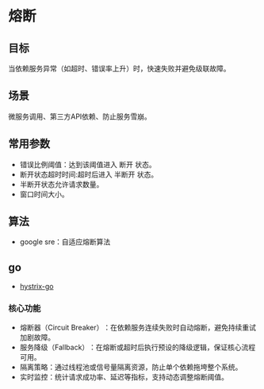 # 熔断

## ​目标​​
当依赖服务异常（如超时、错误率上升）时，快速失败并避免级联故障。
## ​​场景​​
微服务调用、第三方API依赖、防止服务雪崩。

## 常用参数
- 错误比例阈值：达到该阈值进入 断开 状态。
- 断开状态超时时间:超时后进入 半断开 状态。
- 半断开状态允许请求数量。
- 窗口时间大小。

## 算法
- google sre：自适应熔断算法

## go
- [hystrix-go](https://github.com/afex/hystrix-go)
### 核心功能

- ​熔断器（Circuit Breaker）​​：在依赖服务连续失败时自动熔断，避免持续重试加剧故障。
- ​服务降级（Fallback）​​：在熔断或超时后执行预设的降级逻辑，保证核心流程可用。
- ​隔离策略​​：通过线程池或信号量隔离资源，防止单个依赖拖垮整个系统。
- ​实时监控​​：统计请求成功率、延迟等指标，支持动态调整熔断阈值。